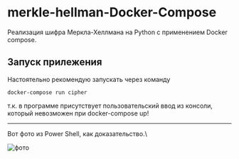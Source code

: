 # merkle-hellman-Docker-Compose
Реализация шифра Меркла-Хеллмана на Python c применением Docker compose.

## Запуск прилежения

Настоятельно рекомендую запускать через команду

  ``docker-compose run cipher``

 т.к. в программе присутствует пользовательский ввод из консоли, который невозможен при docker-compose up!
 ______________________________________
 
Вот фото из Power Shell, как доказательство.\

![фото](https://github.com/ErrorDa/merkle-hellman-Docker-Compose/assets/99288583/94e96ac6-914b-43c6-9fad-e7eae9d7acb5)
